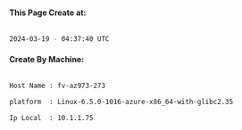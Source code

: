 
   
#### This Page Create at:

```bash

2024-03-19 - 04:37:40 UTC

```

#### Create By Machine:

```bash

Host Name : fv-az973-273

platform  : Linux-6.5.0-1016-azure-x86_64-with-glibc2.35

Ip Local  : 10.1.1.75

```


